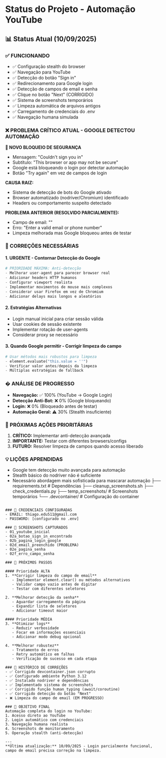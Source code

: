 # Status do Projeto - Automação YouTube

## 📊 Status Atual (10/09/2025)

### ✅ FUNCIONANDO
- ✅ Configuração stealth do browser
- ✅ Navegação para YouTube
- ✅ Detecção do botão "Sign in"
- ✅ Redirecionamento para Google login
- ✅ Detecção de campos de email e senha
- ✅ Clique no botão "Next" (CORRIGIDO)
- ✅ Sistema de screenshots temporários
- ✅ Limpeza automática de arquivos antigos
- ✅ Carregamento de credenciais do .env
- ✅ Navegação humana simulada

### ❌ PROBLEMA CRÍTICO ATUAL - GOOGLE DETECTOU AUTOMAÇÃO
**🚨 NOVO BLOQUEIO DE SEGURANÇA**
- Mensagem: "Couldn't sign you in"  
- Subtítulo: "This browser or app may not be secure"
- Google está bloqueando o login por detectar automação
- Botão "Try again" em vez de campos de login

**CAUSA RAIZ:**
- Sistema de detecção de bots do Google ativado
- Browser automatizado (nodriver/Chromium) identificado
- Headers ou comportamento suspeito detectado

**PROBLEMA ANTERIOR (RESOLVIDO PARCIALMENTE):**
- Campo de email: "" 
- Erro: "Enter a valid email or phone number"
- Limpeza melhorada mas Google bloqueou antes de testar

### 🔧 CORREÇÕES NECESSÁRIAS

#### 1. **URGENTE - Contornar Detecção do Google**
```python
# PRIORIDADE MÁXIMA: Anti-detecção
- Melhorar user-agent para parecer browser real
- Adicionar headers HTTP humanos
- Configurar viewport realista
- Implementar movimentos de mouse mais complexos
- Considerar usar Firefox em vez de Chromium
- Adicionar delays mais longos e aleatórios
```

#### 2. **Estratégias Alternativas**
- Login manual inicial para criar sessão válida
- Usar cookies de sessão existente
- Implementar rotação de user-agents
- Considerar proxy se necessário

#### 3. **Quando Google permitir - Corrigir limpeza do campo**
```python
# Usar métodos mais robustos para limpeza
- element.evaluate("this.value = ''")
- Verificar valor antes/depois da limpeza
- Múltiplas estratégias de fallback
```

### � ANÁLISE DE PROGRESSO
- **Navegação:** ✅ 100% (YouTube → Google Login)
- **Detecção Anti-Bot:** ❌ 0% (Google bloqueando)
- **Login:** ❌ 0% (Bloqueado antes de testar)
- **Automação Geral:** ⚠️ 30% (Stealth insuficiente)

### 🎯 PRÓXIMAS AÇÕES PRIORITÁRIAS
1. **CRÍTICO:** Implementar anti-detecção avançada
2. **IMPORTANTE:** Testar com diferentes browsers/configs  
3. **FUTURO:** Resolver limpeza de campos quando acesso liberado

### 💡 LIÇÕES APRENDIDAS
- Google tem detecção muito avançada para automação
- Stealth básico do nodriver não é suficiente
- Necessário abordagem mais sofisticada para mascarar automação
├── requirements.txt     # Dependências
├── cleanup_screenshots.sh
├── check_credentials.py
├── temp_screenshots/    # Screenshots temporários
└── .devcontainer/       # Configuração do container
```

### 🔑 CREDENCIAIS CONFIGURADAS
- EMAIL: thiago.edu511@gmail.com
- PASSWORD: [configurado no .env]

### 📸 SCREENSHOTS CAPTURADOS
- 01_youtube_inicial
- 02a_botao_sign_in_encontrado  
- 02b_pagina_login_google
- 02d_email_preenchido (PROBLEMA)
- 02e_pagina_senha
- 02f_erro_campo_senha

### 🎯 PRÓXIMOS PASSOS

#### Prioridade ALTA
1. **Corrigir limpeza do campo de email**
   - Implementar element.clear() ou métodos alternativos
   - Validar campo vazio antes de digitar
   - Testar com diferentes seletores

2. **Melhorar detecção da senha**
   - Aguardar carregamento da página
   - Expandir lista de seletores
   - Adicionar timeout maior

#### Prioridade MÉDIA  
3. **Otimizar logs**
   - Reduzir verbosidade
   - Focar em informações essenciais
   - Adicionar modo debug opcional

4. **Melhorar robustez**
   - Tratamento de erros
   - Retry automático em falhas
   - Verificação de sucesso em cada etapa

### 🔄 HISTÓRICO DE CORREÇÕES
- ✅ Corrigido devcontainer.json corrupto
- ✅ Configurado ambiente Python 3.12
- ✅ Instalado nodriver e dependências  
- ✅ Implementado sistema de screenshots
- ✅ Corrigido função human_typing (await/coroutine)
- ✅ Corrigido detecção do botão "Next"
- ❌ Limpeza do campo de email (EM PROGRESSO)

### 🚀 OBJETIVO FINAL
Automação completa do login no YouTube:
1. Acesso direto ao YouTube
2. Login automático com credenciais
3. Navegação humana realista
4. Screenshots de monitoramento
5. Operação stealth (anti-detecção)

---
**Última atualização:** 10/09/2025 - Login parcialmente funcional, campo de email precisa correção na limpeza.
